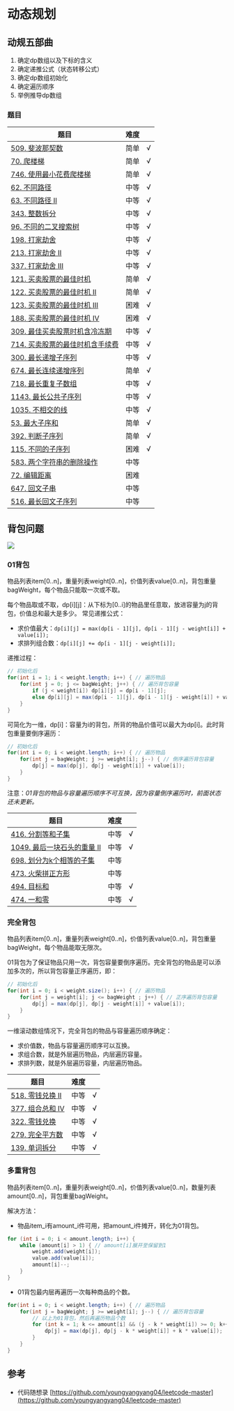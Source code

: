 # 动态规划

## 动规五部曲

1. 确定dp数组以及下标的含义
2. 确定递推公式（状态转移公式）
3. 确定dp数组初始化
4. 确定遍历顺序
5. 举例推导dp数组

### 题目

|题目|难度||
|---|---|---|
|[509. 斐波那契数](https://leetcode-cn.com/problems/fibonacci-number/)|简单|√|
|[70. 爬楼梯](https://leetcode-cn.com/problems/climbing-stairs/)|简单|√|
|[746. 使用最小花费爬楼梯](https://leetcode-cn.com/problems/min-cost-climbing-stairs/)|简单|√|
|[62. 不同路径](https://leetcode-cn.com/problems/unique-paths/)|中等|√|
|[63. 不同路径 II](https://leetcode-cn.com/problems/unique-paths-ii/)|中等|√|
|[343. 整数拆分](https://leetcode-cn.com/problems/integer-break/)|中等|√|
|[96. 不同的二叉搜索树](https://leetcode-cn.com/problems/unique-binary-search-trees/)|中等|√|
|[198. 打家劫舍](https://leetcode-cn.com/problems/house-robber/)|中等|√|
|[213. 打家劫舍 II](https://leetcode-cn.com/problems/house-robber-ii/)|中等|√|
|[337. 打家劫舍 III](https://leetcode-cn.com/problems/house-robber-iii/)|中等|√|
|[121. 买卖股票的最佳时机](https://leetcode-cn.com/problems/best-time-to-buy-and-sell-stock/)|简单|√|
|[122. 买卖股票的最佳时机 II](https://leetcode-cn.com/problems/best-time-to-buy-and-sell-stock-ii/)|简单|√|
|[123. 买卖股票的最佳时机 III](https://leetcode-cn.com/problems/best-time-to-buy-and-sell-stock-iii/)|困难|√|
|[188. 买卖股票的最佳时机 IV](https://leetcode-cn.com/problems/best-time-to-buy-and-sell-stock-iv/)|困难|√|
|[309. 最佳买卖股票时机含冷冻期](https://leetcode-cn.com/problems/best-time-to-buy-and-sell-stock-with-cooldown/)|中等|√|
|[714. 买卖股票的最佳时机含手续费](https://leetcode-cn.com/problems/best-time-to-buy-and-sell-stock-with-transaction-fee/)|中等|√|
|[300. 最长递增子序列](https://leetcode-cn.com/problems/longest-increasing-subsequence/)|中等|√|
|[674. 最长连续递增序列](https://leetcode-cn.com/problems/longest-continuous-increasing-subsequence/)|简单|√|
|[718. 最长重复子数组](https://leetcode-cn.com/problems/maximum-length-of-repeated-subarray/)|中等|√|
|[1143. 最长公共子序列](https://leetcode-cn.com/problems/longest-common-subsequence/)|中等|√|
|[1035. 不相交的线](https://leetcode-cn.com/problems/uncrossed-lines/)|中等|√|
|[53. 最大子序和](https://leetcode-cn.com/problems/maximum-subarray/)|简单|√|
|[392. 判断子序列](https://leetcode-cn.com/problems/is-subsequence/)|简单|√|
|[115. 不同的子序列](https://leetcode-cn.com/problems/distinct-subsequences/)|困难|√|
|[583. 两个字符串的删除操作](https://leetcode-cn.com/problems/delete-operation-for-two-strings/)|中等
|[72. 编辑距离](https://leetcode-cn.com/problems/edit-distance/)|困难
|[647. 回文子串](https://leetcode-cn.com/problems/palindromic-substrings/)|中等
|[516. 最长回文子序列](https://leetcode-cn.com/problems/longest-palindromic-subsequence/)|中等

## 背包问题

![](https://camo.githubusercontent.com/5c5af3f54a3503cdb989ab1c28e2933202a33259608c70af0e72db5a858f14e6/68747470733a2f2f696d672d626c6f672e6373646e696d672e636e2f32303231303131373137313330373430372e706e67)

### 01背包

物品列表item[0..n]，重量列表weight[0..n]，价值列表value[0..n]，背包重量bagWeight，每个物品只能取一次或不取。

每个物品取或不取，dp[i][j]：从下标为[0..i]的物品里任意取，放进容量为j的背包，价值总和最大是多少。 常见递推公式：

- 求价值最大：`dp[i][j] = max(dp[i - 1][j], dp[i - 1][j - weight[i]] + value[i]);`
- 求排列组合数：`dp[i][j] += dp[i - 1][j - weight[i]];`

递推过程：

``` java
// 初始化后
for(int i = 1; i < weight.length; i++) { // 遍历物品
    for(int j = 0; j <= bagWeight; j++) { // 遍历背包容量
        if (j < weight[i]) dp[i][j] = dp[i - 1][j]; 
        else dp[i][j] = max(dp[i - 1][j], dp[i - 1][j - weight[i]] + value[i]);
    }
}
```

可简化为一维，dp[i]：容量为i的背包，所背的物品价值可以最大为dp[i]。此时背包重量要倒序遍历：

``` java
// 初始化后
for(int i = 0; i < weight.length; i++) { // 遍历物品
    for(int j = bagWeight; j >= weight[i]; j--) { // 倒序遍历背包容量
        dp[j] = max(dp[j], dp[j - weight[i]] + value[i]);
    }
}
```

注意：*01背包的物品与容量遍历顺序不可互换，因为容量倒序遍历时，前面状态还未更新。*

|题目|难度||
|---|---|---|
|[416. 分割等和子集](https://leetcode-cn.com/problems/partition-equal-subset-sum/)|中等|√|
|[1049. 最后一块石头的重量 II](https://leetcode-cn.com/problems/last-stone-weight-ii/)|中等|√|
|[698. 划分为k个相等的子集](https://leetcode-cn.com/problems/partition-to-k-equal-sum-subsets/)|中等||
|[473. 火柴拼正方形](https://leetcode-cn.com/problems/matchsticks-to-square/)|中等||
|[494. 目标和](https://leetcode-cn.com/problems/target-sum/)|中等|√|
|[474. 一和零](https://leetcode-cn.com/problems/ones-and-zeroes/)|中等|√|

### 完全背包

物品列表item[0..n]，重量列表weight[0..n]，价值列表value[0..n]，背包重量bagWeight，每个物品能取无限次。

01背包为了保证物品只用一次，背包容量要倒序遍历。完全背包的物品是可以添加多次的，所以背包容量正序遍历，即：

``` java
// 初始化后
for(int i = 0; i < weight.size(); i++) { // 遍历物品
    for(int j = weight[i]; j <= bagWeight ; j++) { // 正序遍历背包容量
        dp[j] = max(dp[j], dp[j - weight[i]] + value[i]);
    }
}
```

一维滚动数组情况下，完全背包的物品与容量遍历顺序确定：

- 求价值数，物品与容量遍历顺序可以互换。
- 求组合数，就是外层遍历物品，内层遍历容量。
- 求排列数，就是外层遍历容量，内层遍历物品。

|题目|难度||
|---|---|---|
|[518. 零钱兑换 II](https://leetcode-cn.com/problems/coin-change-2/)|中等|√|
|[377. 组合总和 Ⅳ](https://leetcode-cn.com/problems/combination-sum-iv/)|中等|√|
|[322. 零钱兑换](https://leetcode-cn.com/problems/coin-change/)|中等|√|
|[279. 完全平方数](https://leetcode-cn.com/problems/perfect-squares/)|中等|√|
|[139. 单词拆分](https://leetcode-cn.com/problems/word-break/)|中等|√|

### 多重背包

物品列表item[0..n]，重量列表weight[0..n]，价值列表value[0..n]，数量列表amount[0..n]，背包重量bagWeight。

解决方法：

- 物品item_i有amount_i件可用，把amount_i件摊开，转化为01背包。

``` java
for (int i = 0; i < amount.length; i++) {
    while (amount[i] > 1) { // amount[i]展开至保留到1
        weight.add(weight[i]);
        value.add(value[i]);
        amount[i]--;
    }
}
```

- 01背包最内层再遍历一次每种商品的个数。

``` java
for(int i = 0; i < weight.length; i++) { // 遍历物品
    for(int j = bagWeight; j >= weight[i]; j--) { // 遍历背包容量
        // 以上为01背包，然后再遍历物品个数
        for (int k = 1; k <= amount[i] && (j - k * weight[i]) >= 0; k++) { // 遍历物品个数
            dp[j] = max(dp[j], dp[j - k * weight[i]] + k * value[i]);
        }
    }
}
```

## 参考

- 代码随想录 [https://github.com/youngyangyang04/leetcode-master](https://github.com/youngyangyang04/leetcode-master)